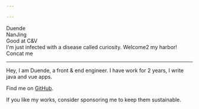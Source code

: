```yaml
---

---
```


<script setup lang="ts">
import avatar from '~/assets/avatar2.jpg' 
</script>

<div flex gap-x-8 lt-sm="flex-col gap-y-5" items-center>
  <img :src="avatar" rounded-full class="!w-160px !h-160px">
  <div flex="~ col" lt-sm="!mt-[-40px] items-center">
    <span text-42px font-bold>Duende</span>
    <span flex-inline items-center>
      <div i-twemoji-flag-china /> <n-divider vertical />
      NanJing <n-divider vertical />
      <div i-noto-v1-man-facepalming-light-skin-tone />
      <n-divider vertical />
      Good at C&V <div i-twemoji-face-savoring-food ml-2 />
    </span>
    <n-gradient-text :size="16" type="success">
      I'm just infected with a disease called curiosity.
    </n-gradient-text>
    <span text-16px flex-inline items-center>Welcome2 my harbor!
      <div i-twemoji-hand-with-index-finger-and-thumb-crossed-medium-light-skin-tone ml-2 />
      <div i-twemoji-two-hearts ml-2 />
    </span>
    <div flex items-center text-16px>
      <div i-twemoji-backhand-index-pointing-right-medium-light-skin-tone mx-2 />
      <span mr-3 font-bold>Concat me</span>
      <div i-cib-qq text-red mx-3 cursor-pointer op="50 hover:!100" />
      <n-divider vertical />
      <div i-cib-wechat mx-3 text="[#329672]" cursor-pointer op="50 hover:!100" />
      <n-divider vertical />
      <div i-cib-twitter ml-3 text="[#1D9BF0]" cursor-pointer op="60 hover:!100" />
    </div>
  </div>
</div>

***
Hey, I am Duende, a front & end engineer. I have work for 2 years, I write java
and vue apps.

Find me on [GitHub](https://github.com/dud9).

If you like my works, consider sponsoring me to keep them sustainable.

